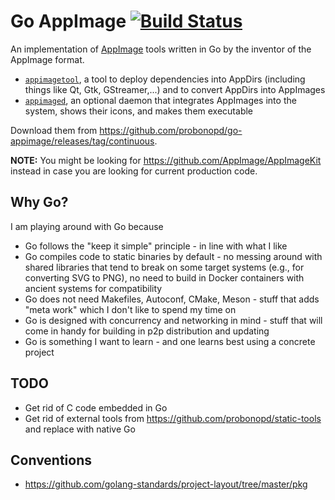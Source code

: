 # Go AppImage [![Build Status](https://travis-ci.com/probonopd/go-appimage.svg?branch=master)](https://travis-ci.com/probonopd/go-appimage)

An implementation of [AppImage](https://appimage.org) tools written in Go by the inventor of the AppImage format.

* [`appimagetool`](https://github.com/probonopd/go-appimage/blob/master/cmd/appimagetool/README.md), a tool to deploy dependencies into AppDirs (including things like Qt, Gtk, GStreamer,...) and to convert AppDirs into AppImages
* [`appimaged`](https://github.com/probonopd/go-appimage/blob/master/cmd/appimaged/README.md), an optional daemon that integrates AppImages into the system, shows their icons, and makes them executable

Download them from https://github.com/probonopd/go-appimage/releases/tag/continuous.

__NOTE:__ You might be looking for https://github.com/AppImage/AppImageKit instead in case you are looking for current production code.

## Why Go?

I am playing around with Go because

* Go follows the "keep it simple" principle - in line with what I like
* Go compiles code to static binaries by default - no messing around with shared libraries that tend to break on some target systems (e.g., for converting SVG to PNG), no need to build in Docker containers with ancient systems for compatibility
* Go does not need Makefiles, Autoconf, CMake, Meson - stuff that adds "meta work" which I don't like to spend my time on
* Go is designed with concurrency and networking in mind - stuff that will come in handy for building in p2p distribution and updating
* Go is something I want to learn - and one learns best using a concrete project

## TODO

* Get rid of C code embedded in Go
* Get rid of external tools from https://github.com/probonopd/static-tools and replace with native Go

## Conventions

* https://github.com/golang-standards/project-layout/tree/master/pkg

